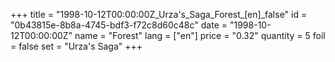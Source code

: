 +++
title = "1998-10-12T00:00:00Z_Urza's_Saga_Forest_[en]_false"
id = "0b43815e-8b8a-4745-bdf3-f72c8d60c48c"
date = "1998-10-12T00:00:00Z"
name = "Forest"
lang = ["en"]
price = "0.32"
quantity = 5
foil = false
set = "Urza's Saga"
+++
